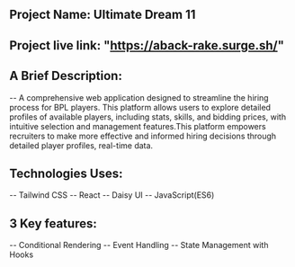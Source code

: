## Project Name: Ultimate Dream 11


## Project live link: "https://aback-rake.surge.sh/"


## A Brief Description: 
-- A comprehensive web application designed to streamline the hiring process for BPL players. This platform allows users to explore detailed profiles of available players, including stats, skills, and bidding prices, with intuitive selection and management features.This platform empowers recruiters to make more effective and informed hiring decisions through detailed player profiles, real-time data.

## Technologies Uses: 

-- Tailwind CSS
-- React
-- Daisy UI
-- JavaScript(ES6)

## 3 Key features: 

-- Conditional Rendering
-- Event Handling
-- State Management with Hooks